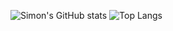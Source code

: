 ![Simon's GitHub stats](https://github-readme-stats.vercel.app/api?username=Simon-Hostettler&count_private=true&theme=tokyonight&show_icons=true)
![Top Langs](https://github-readme-stats.vercel.app/api/top-langs/?username=Simon-Hostettler&layout=compact&theme=tokyonight)
<!--<img src="./images/haskell.jpg" width=320> &nbsp; 

**Simon-Hostettler/Simon-Hostettler** is a ✨ _special_ ✨ repository because its `README.md` (this file) appears on your GitHub profile.

Here are some ideas to get you started:

- 🔭 I’m currently working on ...
- 🌱 I’m currently learning ...
- 👯 I’m looking to collaborate on ...
- 🤔 I’m looking for help with ...
- 💬 Ask me about ...
- 📫 How to reach me: ...
- 😄 Pronouns: ...
- ⚡ Fun fact: ...
-->
